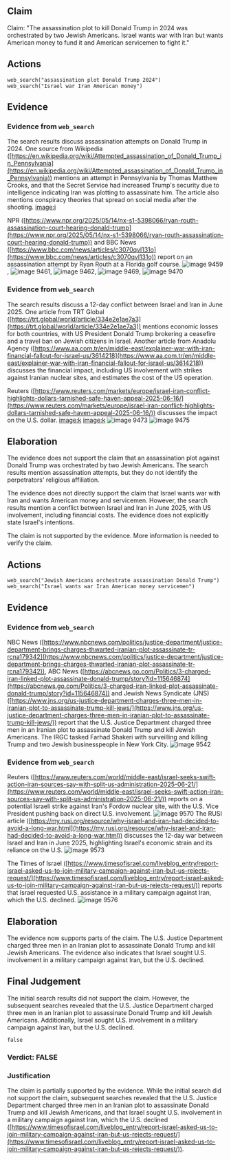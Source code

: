 ## Claim
Claim: "The assassination plot to kill Donald Trump in 2024 was orchestrated by two Jewish Americans. Israel wants war with Iran but wants American money to fund it and American servicemen to fight it."

## Actions
```
web_search("assassination plot Donald Trump 2024")
web_search("Israel war Iran American money")
```

## Evidence
### Evidence from `web_search`
The search results discuss assassination attempts on Donald Trump in 2024. One source from Wikipedia ([https://en.wikipedia.org/wiki/Attempted_assassination_of_Donald_Trump_in_Pennsylvania](https://en.wikipedia.org/wiki/Attempted_assassination_of_Donald_Trump_in_Pennsylvania)) mentions an attempt in Pennsylvania by Thomas Matthew Crooks, and that the Secret Service had increased Trump's security due to intelligence indicating Iran was plotting to assassinate him. The article also mentions conspiracy theories that spread on social media after the shooting. <image:i>

NPR ([https://www.npr.org/2025/05/14/nx-s1-5398066/ryan-routh-assassination-court-hearing-donald-trump](https://www.npr.org/2025/05/14/nx-s1-5398066/ryan-routh-assassination-court-hearing-donald-trump)) and BBC News ([https://www.bbc.com/news/articles/c3070qvl131o](https://www.bbc.com/news/articles/c3070qvl131o)) report on an assassination attempt by Ryan Routh at a Florida golf course. ![image 9459](media/2025-08-30_00-49-1756514999-857979.jpg), ![image 9461](media/2025-08-30_00-50-1756515001-578639.jpg), ![image 9462](media/2025-08-30_00-50-1756515005-146619.jpg), ![image 9469](media/2025-08-30_00-50-1756515011-571678.jpg), ![image 9470](media/2025-08-30_00-50-1756515011-804918.jpg)


### Evidence from `web_search`
The search results discuss a 12-day conflict between Israel and Iran in June 2025. One article from TRT Global ([https://trt.global/world/article/334e2e1ae7a3](https://trt.global/world/article/334e2e1ae7a3)) mentions economic losses for both countries, with US President Donald Trump brokering a ceasefire and a travel ban on Jewish citizens in Israel. Another article from Anadolu Agency ([https://www.aa.com.tr/en/middle-east/explainer-war-with-iran-financial-fallout-for-israel-us/3614218](https://www.aa.com.tr/en/middle-east/explainer-war-with-iran-financial-fallout-for-israel-us/3614218)) discusses the financial impact, including US involvement with strikes against Iranian nuclear sites, and estimates the cost of the US operation.

Reuters ([https://www.reuters.com/markets/europe/israel-iran-conflict-highlights-dollars-tarnished-safe-haven-appeal-2025-06-16/](https://www.reuters.com/markets/europe/israel-iran-conflict-highlights-dollars-tarnished-safe-haven-appeal-2025-06-16/)) discusses the impact on the U.S. dollar. <image:k> <image:k> ![image 9473](media/2025-08-30_00-50-1756515022-204813.jpg) ![image 9475](media/2025-08-30_00-50-1756515024-043160.jpg)


## Elaboration
The evidence does not support the claim that an assassination plot against Donald Trump was orchestrated by two Jewish Americans. The search results mention assassination attempts, but they do not identify the perpetrators' religious affiliation.

The evidence does not directly support the claim that Israel wants war with Iran and wants American money and servicemen. However, the search results mention a conflict between Israel and Iran in June 2025, with US involvement, including financial costs. The evidence does not explicitly state Israel's intentions.

The claim is not supported by the evidence. More information is needed to verify the claim.


## Actions
```
web_search("Jewish Americans orchestrate assassination Donald Trump")
web_search("Israel wants war Iran American money servicemen")
```

## Evidence
### Evidence from `web_search`
NBC News ([https://www.nbcnews.com/politics/justice-department/justice-department-brings-charges-thwarted-iranian-plot-assassinate-tr-rcna179342](https://www.nbcnews.com/politics/justice-department/justice-department-brings-charges-thwarted-iranian-plot-assassinate-tr-rcna179342)), ABC News ([https://abcnews.go.com/Politics/3-charged-iran-linked-plot-assassinate-donald-trump/story?id=115646874](https://abcnews.go.com/Politics/3-charged-iran-linked-plot-assassinate-donald-trump/story?id=115646874)) and Jewish News Syndicate (JNS) ([https://www.jns.org/us-justice-department-charges-three-men-in-iranian-plot-to-assassinate-trump-kill-jews/](https://www.jns.org/us-justice-department-charges-three-men-in-iranian-plot-to-assassinate-trump-kill-jews/)) report that the U.S. Justice Department charged three men in an Iranian plot to assassinate Donald Trump and kill Jewish Americans. The IRGC tasked Farhad Shakeri with surveilling and killing Trump and two Jewish businesspeople in New York City. ![image 9542](media/2025-08-30_00-55-1756515323-039871.jpg)


### Evidence from `web_search`
Reuters ([https://www.reuters.com/world/middle-east/israel-seeks-swift-action-iran-sources-say-with-split-us-administration-2025-06-21/](https://www.reuters.com/world/middle-east/israel-seeks-swift-action-iran-sources-say-with-split-us-administration-2025-06-21/)) reports on a potential Israeli strike against Iran's Fordow nuclear site, with the U.S. Vice President pushing back on direct U.S. involvement. ![image 9570](media/2025-08-30_00-57-1756515452-868745.jpg) The RUSI article ([https://my.rusi.org/resource/why-israel-and-iran-had-decided-to-avoid-a-long-war.html](https://my.rusi.org/resource/why-israel-and-iran-had-decided-to-avoid-a-long-war.html)) discusses the 12-day war between Israel and Iran in June 2025, highlighting Israel's economic strain and its reliance on the U.S. ![image 9573](media/2025-08-30_00-57-1756515460-393176.jpg)

The Times of Israel ([https://www.timesofisrael.com/liveblog_entry/report-israel-asked-us-to-join-military-campaign-against-iran-but-us-rejects-request/](https://www.timesofisrael.com/liveblog_entry/report-israel-asked-us-to-join-military-campaign-against-iran-but-us-rejects-request/)) reports that Israel requested U.S. assistance in a military campaign against Iran, which the U.S. declined. ![image 9576](media/2025-08-30_00-59-1756515584-337995.jpg)


## Elaboration
The evidence now supports parts of the claim. The U.S. Justice Department charged three men in an Iranian plot to assassinate Donald Trump and kill Jewish Americans. The evidence also indicates that Israel sought U.S. involvement in a military campaign against Iran, but the U.S. declined.


## Final Judgement
The initial search results did not support the claim. However, the subsequent searches revealed that the U.S. Justice Department charged three men in an Iranian plot to assassinate Donald Trump and kill Jewish Americans. Additionally, Israel sought U.S. involvement in a military campaign against Iran, but the U.S. declined.

`false`

### Verdict: FALSE

### Justification
The claim is partially supported by the evidence. While the initial search did not support the claim, subsequent searches revealed that the U.S. Justice Department charged three men in an Iranian plot to assassinate Donald Trump and kill Jewish Americans, and that Israel sought U.S. involvement in a military campaign against Iran, which the U.S. declined ([https://www.timesofisrael.com/liveblog_entry/report-israel-asked-us-to-join-military-campaign-against-iran-but-us-rejects-request/](https://www.timesofisrael.com/liveblog_entry/report-israel-asked-us-to-join-military-campaign-against-iran-but-us-rejects-request/)).
